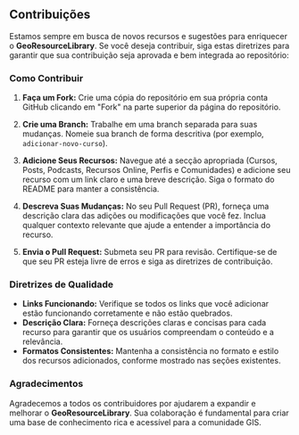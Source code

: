 ## Contribuições

Estamos sempre em busca de novos recursos e sugestões para enriquecer o **GeoResourceLibrary**. Se você deseja contribuir, siga estas diretrizes para garantir que sua contribuição seja aprovada e bem integrada ao repositório:

### Como Contribuir

1. **Faça um Fork:** Crie uma cópia do repositório em sua própria conta GitHub clicando em "Fork" na parte superior da página do repositório.

2. **Crie uma Branch:** Trabalhe em uma branch separada para suas mudanças. Nomeie sua branch de forma descritiva (por exemplo, `adicionar-novo-curso`).

3. **Adicione Seus Recursos:** Navegue até a secção apropriada (Cursos, Posts, Podcasts, Recursos Online, Perfis e Comunidades) e adicione seu recurso com um link claro e uma breve descrição. Siga o formato do README para manter a consistência.

4. **Descreva Suas Mudanças:** No seu Pull Request (PR), forneça uma descrição clara das adições ou modificações que você fez. Inclua qualquer contexto relevante que ajude a entender a importância do recurso.

5. **Envia o Pull Request:** Submeta seu PR para revisão. Certifique-se de que seu PR esteja livre de erros e siga as diretrizes de contribuição.

### Diretrizes de Qualidade

- **Links Funcionando:** Verifique se todos os links que você adicionar estão funcionando corretamente e não estão quebrados.
- **Descrição Clara:** Forneça descrições claras e concisas para cada recurso para garantir que os usuários compreendam o conteúdo e a relevância.
- **Formatos Consistentes:** Mantenha a consistência no formato e estilo dos recursos adicionados, conforme mostrado nas seções existentes.

### Agradecimentos

Agradecemos a todos os contribuidores por ajudarem a expandir e melhorar o **GeoResourceLibrary**. Sua colaboração é fundamental para criar uma base de conhecimento rica e acessível para a comunidade GIS.
